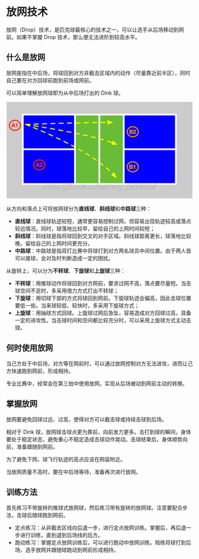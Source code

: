 # 放网技术

放网（Drop）技术，是匹克球最核心的技术之一，可以让选手从后场移动到网前。如果不掌握 Drop 技术，那么便无法进阶到较高水平。

## 什么是放网

放网是指在中后场，将球回到对方非截击区域内的动作（尽量靠近前半区），同时自己要在对方回球前跑到前场或网前。

可以简单理解放网球即为从中后场打出的 Dink 球。

![三种放网线路](_images/drop-target.png)

从方向和落点上可将放网球分为**直线球**、**斜线球**和**中路球**三种：

* **直线球**：直线球轨迹较短，通常更容易控制过网，但容易出现轨迹较高或落点较远情况。同时，球落地比较早，留给自己的上网时间较短；
* **斜线球**：斜线球是指将球回到交叉的对手区域。斜线球距离更长，球落地比较晚，留给自己的上网时间更充分。
* **中路球**：中路球是指双打比赛中将球打到对方两名球员中间位置。由于两人皆可以接球，会对及时判断造成一定的困扰。

从旋转上，可以分为**不转球**、**下旋球**和**上旋球**三种：

* **不转球**：用推球动作将球回到对方网前，要求过网不高，落点要尽量短。当击球空间不足时，多采用借力方式打出不转球；
* **下旋球**：用切球下部的方式将球回到网前。下旋球轨迹会偏高，因此击球位置要低一些。当来球较低、较快时，多采用下旋球方式；
* **上旋球**：用抽球方式回球。上旋球过网后急坠，容易造成对方回球过高，具备一定的进攻性。当击球时间和空间都比较充分时，可以采用上旋球方式主动击球。

## 何时使用放网

当己方处于中后场，对方等在网前时，可以通过放网控制对方无法进攻，进而让己方快速跑到网前，形成相持。

专业比赛中，经常会在第三拍中使用放网，实现从后场被动到网前主动的转换。

## 掌握放网

放网要避免回球过远、过高，使得对方可以截击球或持续击球到后场。

相对于 Dink 球，放网球击球点更为靠前，向前发力更多。击打到球的瞬间，身体要处于稳定状态，避免重心不稳定造成击球动作晃动。击球结束后，身体顺势向前，准备跟随到网前。

为了避免下网，球飞行轨迹的高点应该在网袋附近。

当放网质量不高时，要在中后场等待，准备再次进行放网。

## 训练方法

首先练习不带旋转的推球式放网球，然后练习带有旋转的放网球。注意要配合步法，击球后随球跑到网前。

* 定点练习：从非截击区线向后退一步，进行定点放网训练。掌握后，再后退一步进行训练，直到退到后场线的后方。
* 跑动练习：掌握定点放网训练后，可以进行跑动中放网训练。陪练将球打到后场，选手放网并跟随球跑动到网前形成相持。